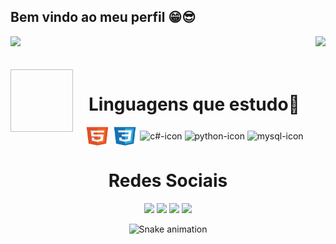 ## Bem vindo ao meu perfil 😁😎

<div>
  
  <img  height="180em" src="https://github-readme-stats.vercel.app/api?username=Leandr0Dinizz&show_icons=true&theme=dracula&include_all_commits=true&count_private=true"/>
  <img align="right" height="180em" src="https://github-readme-stats.vercel.app/api/top-langs/?username=Leandr0Dinizz&layout=compact&langs_count=16&theme=dracula"/>
</div>
<br>






<div  align="center"> 
  <div style="display: inline_block"><br>
    <img align="left"  height="100" width="100" ![sssssssss](https://github.com/Leandr0Dinizz/Leandr0Dinizz/assets/123025975/04bbdd83-07e9-4695-833f-fb01ebbea061)">
    <h1 align="center">Linguagens que estudo🤖 </h1>
    <img align="center" height="30" width="40" alt="html-icon" src="https://raw.githubusercontent.com/devicons/devicon/master/icons/html5/html5-original.svg">
    <img align="center" height="30" width="40" alt="css-icon" src="https://raw.githubusercontent.com/devicons/devicon/master/icons/css3/css3-original.svg">
    <img align="center" height="30" width="40" alt="c#-icon"  src="https://cdn.jsdelivr.net/gh/devicons/devicon/icons/csharp/csharp-original.svg" />
    <img align="center" height="30" width="40" alt="python-icon" src="https://cdn.jsdelivr.net/gh/devicons/devicon/icons/python/python-original.svg"/>
    <img align="center" height="30" width="40" alt="mysql-icon" src="https://cdn.jsdelivr.net/gh/devicons/devicon/icons/mysql/mysql-original.svg" /> 
   </div>

  <h1 align="center">Redes Sociais</h1>
<div> 
  <a href="https://instagram.com/leandroo_dinizzz" target="_blank"><img src="https://img.shields.io/badge/-Instagram-%23E4405F?style=for-the-badge&logo=instagram&logoColor=white" target="_blank"></a>
 <a href="https://discord.gg/293082446843609089" target="_blank"><img src="https://img.shields.io/badge/Discord-7289DA?style=for-the-badge&logo=discord&logoColor=white" target="_blank"></a> 
  <a href = "leandrodark86@gmail.com"><img src="https://img.shields.io/badge/-Gmail-%23333?style=for-the-badge&logo=gmail&logoColor=white" target="_blank"></a>
  <a href="https://www.linkedin.com/in/leandro-diniz-31532b196/" target="_blank"><img src="https://img.shields.io/badge/-LinkedIn-%230077B5?style=for-the-badge&logo=linkedin&logoColor=white" target="_blank"></a> 
 </div>

![Snake animation](https://github.com/LuigiGF/LuigiGF/blob/output/github-contribution-grid-snake.svg)
